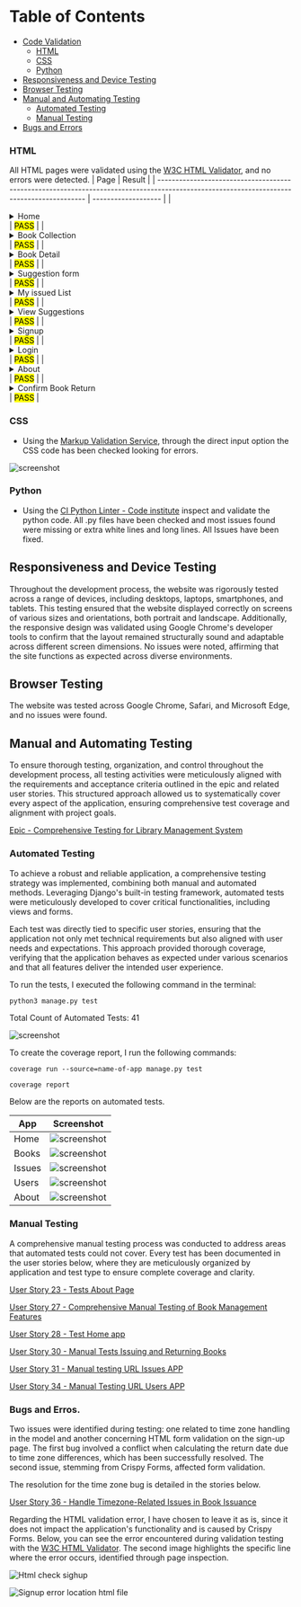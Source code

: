 # Table of Contents

- [Code Validation](#code-validation)
  - [HTML](#html)
  - [CSS](#css)
  - [Python](#python)
- [Responsiveness and Device Testing](#responsiveness-and-device-testing)
- [Browser Testing](#browser-testing)
- [Manual and Automating Testing](#manual-and-automating-testing) 
  - [Automated Testing](#automated-testing)
  - [Manual Testing](#manual-testing)
- [Bugs and Errors](#issues-and-errors)

### HTML

All HTML pages were validated using the [W3C HTML Validator](https://validator.w3.org/), and no errors were detected.
| Page                                                                                                                                     | Result              |
| ---------------------------------------------------------------------------------------------------------------------------------------- | ------------------- |
| <details><summary>Home</summary><img src="static/media/readme_images/testing/html-check-home.jpg"></details>                      | <mark>PASS</mark>   |
| <details><summary>Book Collection</summary><img src="static/media/readme_images/testing/html-check-books.jpg"></details>                | <mark>PASS</mark>   |
| <details><summary>Book Detail</summary><img src="static/media/readme_images/testing/html-check-books-detail.jpg"></details>      | <mark>PASS</mark>   |
| <details><summary>Suggestion form</summary><img src="static/media/readme_images/testing/html-check-books-sugestion-form,jpg"></details>            | <mark>PASS</mark>   |
| <details><summary>My issued List</summary><img src="static/media/readme_images/testing/html-check-issues-list.jpg"></details>          | <mark>PASS</mark>   |
| <details><summary>View Suggestions</summary><img src="static/media/readme_images/testing/html-check-view-suggestions"></details>          | <mark>PASS</mark>   |
| <details><summary>Signup</summary><img src="static/media/readme_images/testing/html-check-signup.jpg"></details>        | <mark>PASS</mark>   |
| <details><summary>Login</summary><img src="static/media/readme_images/testing/html-check-login.jpg"></details>      | <mark>PASS</mark>   |
| <details><summary>About</summary><img src="static/media/readme_images/testing/html-check-about.jpg"></details>  | <mark>PASS</mark>   |
| <details><summary>Confirm Book Return</summary><img src="static/media/readme_images/testing/html-check-creturn.jpg"></details>      | <mark>PASS</mark>   |

### CSS

- Using the [Markup Validation Service](https://validator.w3.org), through the direct input option the CSS code has been checked looking for errors.

![screenshot](static/media/readme_images/testing/css-validation.jpg)  

### Python
- Using the [CI Python Linter - Code institute](https://pep8ci.herokuapp.com/) inspect and validate the python code. All .py files have been checked and most issues found were missing or extra white lines and long lines. All Issues have been fixed.

## Responsiveness and Device Testing

Throughout the development process, the website was rigorously tested across a range of devices, including desktops, laptops, smartphones, and tablets. This testing ensured that the website displayed correctly on screens of various sizes and orientations, both portrait and landscape. Additionally, the responsive design was validated using Google Chrome's developer tools to confirm that the layout remained structurally sound and adaptable across different screen dimensions. No issues were noted, affirming that the site functions as expected across diverse environments.

## Browser Testing

The website was tested across Google Chrome, Safari, and Microsoft Edge, and no issues were found.

## Manual and Automating Testing

To ensure thorough testing, organization, and control throughout the development process, all testing activities were meticulously aligned with the requirements and acceptance criteria outlined in the epic and related user stories. This structured approach allowed us to systematically cover every aspect of the application, ensuring comprehensive test coverage and alignment with project goals.

[Epic - Comprehensive Testing for Library Management System](https://github.com/Volneirj/project_iv_ci/issues/36)


### Automated Testing

To achieve a robust and reliable application, a comprehensive testing strategy was implemented, combining both manual and automated methods. Leveraging Django's built-in testing framework, automated tests were meticulously developed to cover critical functionalities, including views and forms.

Each test was directly tied to specific user stories, ensuring that the application not only met technical requirements but also aligned with user needs and expectations. This approach provided thorough coverage, verifying that the application behaves as expected under various scenarios and that all features deliver the intended user experience.

To run the tests, I executed the following command in the terminal:

`python3 manage.py test`

Total Count of Automated Tests: 41

![screenshot](static/media/readme_images/testing//screen-terminal.jpg)  

To create the coverage report, I run the following commands:

`coverage run --source=name-of-app manage.py test`

`coverage report`

Below are the reports on automated tests.

| App                                   | Screenshot                                   | 
| ------------------------------------- | -------------------------------------------- | 
| Home  | ![screenshot](static/media/readme_images/testing//report-home.jpg)   |
| Books  | ![screenshot](static/media/readme_images/testing//report-books.jpg)   |
| Issues  | ![screenshot](static/media/readme_images/testing//report-issues.jpg)   |
| Users  | ![screenshot](static/media/readme_images/testing//report-users.jpg)   |
| About  | ![screenshot](static/media/readme_images/testing//report-about.jpg)   |


### Manual Testing

A comprehensive manual testing process was conducted to address areas that automated tests could not cover. Every test has been documented in the user stories below, where they are meticulously organized by application and test type to ensure complete coverage and clarity.

[User Story 23 - Tests About Page ](https://github.com/Volneirj/project_iv_ci/issues/23)

[User Story 27 - Comprehensive Manual Testing of Book Management Features ](https://github.com/Volneirj/project_iv_ci/issues/27)

[User Story 28 - Test Home app ](https://github.com/Volneirj/project_iv_ci/issues/28)

[User Story 30 - Manual Tests Issuing and Returning Books ](https://github.com/Volneirj/project_iv_ci/issues/30)

[User Story 31 - Manual testing URL Issues APP ](https://github.com/Volneirj/project_iv_ci/issues/31)

[User Story 34 - Manual Testing URL Users APP ](https://github.com/Volneirj/project_iv_ci/issues/34)

### Bugs and Erros.

Two issues were identified during testing: one related to time zone handling in the model and another concerning HTML form validation on the sign-up page. The first bug involved a conflict when calculating the return date due to time zone differences, which has been successfully resolved. The second issue, stemming from Crispy Forms, affected form validation. 

The resolution for the time zone bug is detailed in the stories below.

[User Story 36 - Handle Timezone-Related Issues in Book Issuance ](https://github.com/Volneirj/project_iv_ci/issues/32)

Regarding the HTML validation error, I have chosen to leave it as is, since it does not impact the application's functionality and is caused by Crispy Forms. Below, you can see the error encountered during validation testing with the [W3C HTML Validator](https://validator.w3.org/). The second image highlights the specific line where the error occurs, identified through page inspection.


![Html check sighup](documentation/readme_images/testing/html-check-signup.jpg)

![Signup error location html file](documentation/readme_images/testing/html-check-signup-error.jpg)


